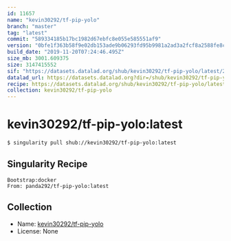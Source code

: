 ```yaml
---
id: 11657
name: "kevin30292/tf-pip-yolo"
branch: "master"
tag: "latest"
commit: "589334185b17bc1982d67ebfc8e055e585551af9"
version: "0bfe1f363b58f9e02db153ade9b06293fd95b9981a2ad3a2fcf8a2588fe8cec2"
build_date: "2019-11-20T07:24:46.495Z"
size_mb: 3001.609375
size: 3147415552
sif: "https://datasets.datalad.org/shub/kevin30292/tf-pip-yolo/latest/2019-11-20-58933418-0bfe1f36/0bfe1f363b58f9e02db153ade9b06293fd95b9981a2ad3a2fcf8a2588fe8cec2.sif"
datalad_url: https://datasets.datalad.org?dir=/shub/kevin30292/tf-pip-yolo/latest/2019-11-20-58933418-0bfe1f36/
recipe: https://datasets.datalad.org/shub/kevin30292/tf-pip-yolo/latest/2019-11-20-58933418-0bfe1f36/Singularity
collection: kevin30292/tf-pip-yolo
---
```


# kevin30292/tf-pip-yolo:latest

```bash
$ singularity pull shub://kevin30292/tf-pip-yolo:latest
```

## Singularity Recipe

```singularity
Bootstrap:docker
From: panda292/tf-pip-yolo:latest
```

## Collection

 - Name: [kevin30292/tf-pip-yolo](https://github.com/kevin30292/tf-pip-yolo)
 - License: None

